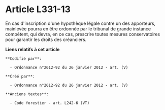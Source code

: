# Article L331-13

En cas d'inscription d'une hypothèque légale contre un des apporteurs, mainlevée pourra en être ordonnée par le tribunal de
grande instance compétent, qui devra, en ce cas, prescrire toutes mesures conservatoires pour garantir les droits des
créanciers.

**Liens relatifs à cet article**

	**Codifié par**:

	  - Ordonnance n°2012-92 du 26 janvier 2012 - art. (V)

	**Créé par**:

	  - Ordonnance n°2012-92 du 26 janvier 2012 - art. (V)

	**Anciens textes**:

	  - Code forestier - art. L242-6 (VT)
